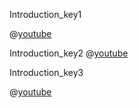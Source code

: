 Introduction_key1


@[youtube](UlpurGz1-TU) 

Introduction_key2
@[youtube](NYzN0a1U8mI&t=31s)




Introduction_key3


@[youtube](iWNpVTYSt74)